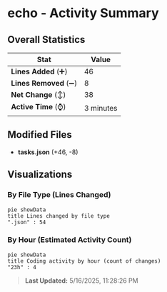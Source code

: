 # echo - Activity Summary 

## Overall Statistics

| Stat                   | Value                                                             |
| ---------------------- | ----------------------------------------------------------------- |
| **Lines Added** (➕)   | 46                                          |
| **Lines Removed** (➖) | 8                                        |
| **Net Change** (↕)    | 38                |
| **Active Time** (⌚)   | 3 minutes |


## Modified Files
- **tasks.json** (+46, -8)

## Visualizations

### By File Type (Lines Changed)

```mermaid
pie showData
title Lines changed by file type
".json" : 54
```

### By Hour (Estimated Activity Count)

```mermaid
pie showData
title Coding activity by hour (count of changes)
"23h" : 4
```


> **Last Updated:** 5/16/2025, 11:28:26 PM